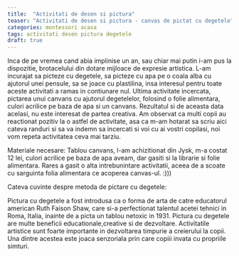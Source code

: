 ```yaml
---
title:  "Activitati de desen si pictura"
teaser: "Activitati de desen si pictura - canvas de pictat cu degetele"
categories: montessori acasa
tags: activitati desen pictura degetele
draft: true
---
```



Inca de pe vremea cand abia implinise un an, sau chiar mai putin i-am pus la dispozitie, brotacelului din dotare mijloace de expresie artistica. L-am incurajat sa picteze cu degetele, sa picteze cu apa pe o coala alba cu ajutorul unei pensule, sa se joace cu plastilina, insa interesul pentru toate aceste activitati a ramas in contiunare nul. Ultima activitate incercata, pictarea unui canvans cu ajutorul degetelelor, folosind o folie alimentara, culori acrilice pe baza de apa si un canvans. Rezultatul si de aceasta data acelasi, nu este interesat de partea creativa.
Am observat ca multi copii au reactionat pozitiv la o astfel de activitate, asa ca m-am hotarat sa scriu aici cateva randuri si sa va indemn sa incercati si voi cu ai vostri copilasi, noi vom repeta activitatea ceva mai tarziu.

Materiale necesare: Tablou canvans, l-am achizitionat din Jysk, m-a costat 12 lei, culori acrilice pe baza de apa aveam, dar gasiti si la librarie si folie alimentara.
Rares a gasit o alta intrebunintare activitatii, aceea de a scoate cu sarguinta folia alimentara ce acoperea canvas-ul. :)))

Cateva cuvinte despre metoda de pictare cu degetele:

Pictura cu degetele a fost  introdusa ca o forma de arta de catre educatorul american Ruth Faison Shaw, care si-a perfectionat talentul acetei tehnici in Roma, Italia, inainte de a picta un tablou netoxic in 1931. 
Pictura cu degetele are multe beneficii educationale,creative si de dezvoltare. Activitatile artistice sunt foarte importante in dezvoltarea timpurie a creierului la copii. Una dintre acestea este joaca senzoriala prin care copiii invata cu propriile simturi.
